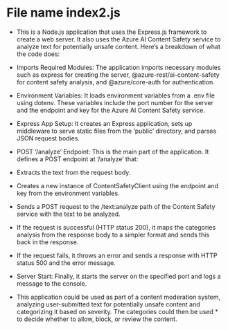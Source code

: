 # File name index2.js

* This is a Node.js application that uses the Express.js framework to create a web server. It also uses the Azure AI Content Safety service to analyze text for potentially unsafe content. Here’s a breakdown of what the code does:

* Imports Required Modules: The application imports necessary modules such as express for creating the server, @azure-rest/ai-content-safety for content safety analysis, and @azure/core-auth for authentication.

* Environment Variables: It loads environment variables from a .env file using dotenv. These variables include the port number for the server and the endpoint and key for the Azure AI Content Safety service.

* Express App Setup: It creates an Express application, sets up middleware to serve static files from the ‘public’ directory, and parses JSON request bodies.

* POST ‘/analyze’ Endpoint: This is the main part of the application. It defines a POST endpoint at ‘/analyze’ that:

* Extracts the text from the request body.
* Creates a new instance of ContentSafetyClient using the endpoint and key from the environment variables.
* Sends a POST request to the /text:analyze path of the Content Safety service with the text to be analyzed.
* If the request is successful (HTTP status 200), it maps the categories analysis from the response body to a simpler format and sends this back in the response.
* If the request fails, it throws an error and sends a response with HTTP status 500 and the error message.
* Server Start: Finally, it starts the server on the specified port and logs a message to the console.

* This application could be used as part of a content moderation system, analyzing user-submitted text for potentially unsafe content and categorizing it based on severity. The categories could then be used * to decide whether to allow, block, or review the content.
